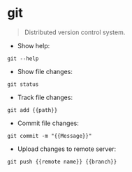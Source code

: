 # git

> Distributed version control system.

- Show help:

`git --help`

- Show file changes:

`git status`

- Track file changes:

`git add {{path}}`

- Commit file changes:

`git commit -m "{{Message}}"`

- Upload changes to remote server:

`git push {{remote name}} {{branch}}`
